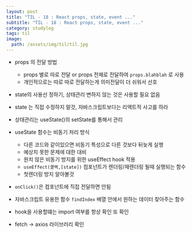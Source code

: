 ```yaml
---
layout: post
title: "TIL - 18 : React props, state, event ..."
subtitle: "TIL - 18 : React props, state, event ..."
category: studylog
tags: til
image:
  path: /assets/img/til/til.jpg
---
```


* props 의 전달 방법  
  * props 별로 따로 전달 or props 전체로 전달하여 `props.blahblah` 로 사용  
  * 개인적으로는 따로 따로 전달하는게 의미전달이 더 쉬워서 선호  

* state의 사용선 정하기, 상태관리 변하지 않는 것은 사용할 필요 없음  

* state 는 직접 수정하지 말것, 자바스크립트보다는 리액트적 사고를 하라  

* 상태관리는 useState()의 setState를 통해서 관리  

* useState 함수는 비동기 처리 방식  
  * 다른 코드와 같이있으면 비동기 특성으로 다른 것보다 뒤늦게 실행  
  * 예상치 못한 문제에 대한 대비  
  * 원치 않은 비동기 방지를 위한 useEffect hook 적용  
  * `useEffect(콜백,[state])` 컴포넌트가 렌더링/재렌더링 될때 실행되는 함수  
  * 첫렌더링 방지 알아볼것  
 
* `onClick()`은 컴포넌트에 직접 전달하면 안됨  

* 자바스크립트 유용한 함수 `findIndex` 배열 안에서 원하는 데이터 찾아주는 함수  

* hook을 사용할떄는 import 여부를 항상 확인 또 확인  

* fetch -> axios 라이브러리 확인  
